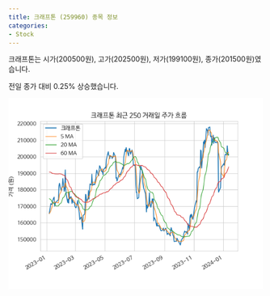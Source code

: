 ```yaml
---
title: 크래프톤 (259960) 종목 정보
categories:
- Stock
---
```


크래프톤는 시가(200500원), 고가(202500원), 저가(199100원), 종가(201500원)였습니다.

전일 종가 대비 0.25% 상승했습니다.

<!-- more -->

![259960](/assets/images/stock/259960.png)
